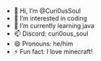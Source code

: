 - 👋 Hi, I’m @Curi0usSoul
- 👀 I’m interested in coding
- 🌱 I’m currently learning java
- 📫 Discord: curi0ous_soul
- 😄 Pronouns: he/him
- ⚡ Fun fact: I love minecraft!

<!---
Curi0usSoul/Curi0usSoul is a ✨ special ✨ repository because its `README.md` (this file) appears on your GitHub profile.
You can click the Preview link to take a look at your changes.
--->
